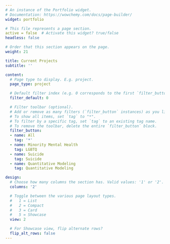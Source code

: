 ```yaml
---
# An instance of the Portfolio widget.
# Documentation: https://wowchemy.com/docs/page-builder/
widget: portfolio

# This file represents a page section.
active = false  # Activate this widget? true/false
headless: false

# Order that this section appears on the page.
weight: 21

title: Current Projects
subtitle: ''

content:
  # Page type to display. E.g. project.
  page_type: project

  # Default filter index (e.g. 0 corresponds to the first `filter_button` instance below).
  filter_default: 0

  # Filter toolbar (optional).
  # Add or remove as many filters (`filter_button` instances) as you like.
  # To show all items, set `tag` to "*".
  # To filter by a specific tag, set `tag` to an existing tag name.
  # To remove the toolbar, delete the entire `filter_button` block.
  filter_button:
  - name: All
    tag: '*'
  - name: Minority Mental Health
    tag: LGBTQ
  - name: Suicide
    tag: Suicide
  - name: Quantitative Modeling
    tag: Quantitative Modeling

design:
  # Choose how many columns the section has. Valid values: '1' or '2'.
  columns: '2'

  # Toggle between the various page layout types.
  #   1 = List
  #   2 = Compact
  #   3 = Card
  #   5 = Showcase
  view: 2

  # For Showcase view, flip alternate rows?
  flip_alt_rows: false
---
```





